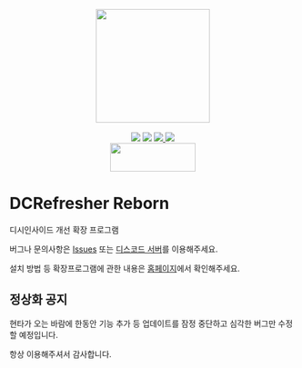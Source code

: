 <p align="center">
    <img src="./src/assets/icons/logo/Icon.png" width="200px"/>
    <br>
    <br>
    <img src="https://hits.seeyoufarm.com/api/count/incr/badge.svg?url=https%3A%2F%2Fgithub.com%2Fgreen1052%2FDCRefresher-Reborn">
    <img src="https://img.shields.io/github/v/release/green1052/DCRefresher-Reborn">
    <a href="https://chrome.google.com/webstore/detail/dcrefresher-reborn/pmfifcbendahnkeojgpfppklgioemgon" target="_blank">
        <img src="https://img.shields.io/chrome-web-store/rating/pmfifcbendahnkeojgpfppklgioemgon?logo=chromewebstore">
    </a>
    <a href="https://addons.mozilla.org/ko/firefox/addon/dcrefresher-reborn" target="_blank">
        <img src="https://img.shields.io/amo/rating/dcrefresher-reborn?logo=firefox">
    </a>
    <br>
    <a href="https://www.buymeacoffee.com/green1052" target="_blank">
        <img src="https://cdn.buymeacoffee.com/buttons/v2/default-yellow.png" style="height: 50px; width: 150px">
    </a>
</p>

# DCRefresher Reborn

디시인사이드 개선 확장 프로그램

버그나 문의사항은 [Issues](https://github.com/green1052/DCRefresher-Reborn/issues) 또는 [디스코드 서버](https://discord.gg/SSW6Zuyjz6)를
이용해주세요.

설치 방법 등 확장프로그램에 관한 내용은 [홈페이지](https://dcrefresher.green1052.com)에서 확인해주세요.

## 정상화 공지

현타가 오는 바람에 한동안 기능 추가 등 업데이트를 잠정 중단하고 심각한 버그만 수정할 예정입니다.

항상 이용해주셔서 감사합니다.

